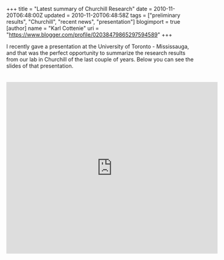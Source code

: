 +++
title = "Latest summary of Churchill Research"
date = 2010-11-20T06:48:00Z
updated = 2010-11-20T06:48:58Z
tags = ["preliminary results", "Churchill", "recent news", "presentation"]
blogimport = true 
[author]
	name = "Karl Cottenie"
	uri = "https://www.blogger.com/profile/02038479865297594589"
+++

I recently gave a presentation at the University of Toronto - Mississauga, and that was the perfect opportunity to summarize the research results from our lab in Churchill of the last couple of years. Below you can see the slides of that presentation.<br /><br /><br /><iframe src="https://docs.google.com/present/embed?id=d7tgsdn_6dqhfkngs&autoStart=true&loop=true&size=m" frameborder="0" width="555" height="451"></iframe>
